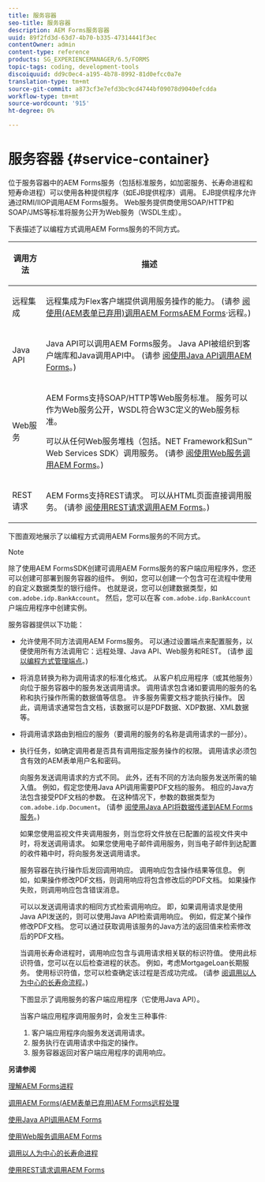 ```yaml
---
title: 服务容器
seo-title: 服务容器
description: AEM Forms服务容器
uuid: 89f2fd3d-63d7-4b70-b335-47314441f3ec
contentOwner: admin
content-type: reference
products: SG_EXPERIENCEMANAGER/6.5/FORMS
topic-tags: coding, development-tools
discoiquuid: dd9c0ec4-a195-4b78-8992-81d0efcc0a7e
translation-type: tm+mt
source-git-commit: a873cf3e7efd3bc9cd4744bf09078d9040efcdda
workflow-type: tm+mt
source-wordcount: '915'
ht-degree: 0%

---
```



# 服务容器 {#service-container}

位于服务容器中的AEM Forms服务（包括标准服务，如加密服务、长寿命进程和短寿命进程）可以使用各种提供程序（如EJB提供程序）调用。 EJB提供程序允许通过RMI/IIOP调用AEM Forms服务。 Web服务提供商使用SOAP/HTTP和SOAP/JMS等标准将服务公开为Web服务（WSDL生成）。

下表描述了以编程方式调用AEM Forms服务的不同方式。

<table>
 <thead>
  <tr>
   <th><p>调用方法</p></th>
   <th><p>描述</p></th>
  </tr>
 </thead>
 <tbody>
  <tr>
   <td><p>远程集成</p></td>
   <td><p>远程集成为Flex客户端提供调用服务操作的能力。 (请参 <a href="/help/forms/developing/invoking-aem-forms-using-remoting.md#invoking-aem-forms-using-remoting">阅使用(AEM表单已弃用)调用AEM FormsAEM Forms</a>·远程。)</p></td>
  </tr>
  <tr>
   <td><p>Java API</p></td>
   <td><p>Java API可以调用AEM Forms服务。 Java API被组织到客户端库和Java调用API中。 (请参 <a href="/help/forms/developing/invoking-aem-forms-using-java.md#invoking-aem-forms-using-the-java-api">阅使用Java API调用AEM Forms</a>。)</p></td>
  </tr>
  <tr>
   <td><p>Web服务</p></td>
   <td><p>AEM Forms支持SOAP/HTTP等Web服务标准。 服务可以作为Web服务公开，WSDL符合W3C定义的Web服务标准。</p><p>可以从任何Web服务堆栈（包括。NET Framework和Sun™ Web Services SDK）调用服务。 (请参 <a href="/help/forms/developing/invoking-aem-forms-using-web.md#invoking-aem-forms-using-web-services">阅使用Web服务调用AEM Forms</a>。)</p></td>
  </tr>
  <tr>
   <td><p>REST请求</p></td>
   <td><p>AEM Forms支持REST请求。 可以从HTML页面直接调用服务。 (请参 <a href="/help/forms/developing/invoking-aem-forms-using-rest.md#invoking-aem-forms-using-rest-requests">阅使用REST请求调用AEM Forms</a>。)</p></td>
  </tr>
 </tbody>
</table>

下图直观地展示了以编程方式调用AEM Forms服务的不同方式。

>[!NOTE]
>
>除了使用AEM FormsSDK创建可调用AEM Forms服务的客户端应用程序外，您还可以创建可部署到服务容器的组件。 例如，您可以创建一个包含可在流程中使用的自定义数据类型的银行组件。 也就是说，您可以创建数据类型，如 `com.adobe.idp.BankAccount`。 然后，您可以在客 `com.adobe.idp.BankAccount` 户端应用程序中创建实例。

服务容器提供以下功能：

* 允许使用不同方法调用AEM Forms服务。 可以通过设置端点来配置服务，以便使用所有方法调用它：远程处理、Java API、Web服务和REST。 (请参 [阅以编程方式管理端点](/help/forms/developing/programmatically-endpoints.md#programmatically-managing-endpoints)。)
* 将消息转换为称为调用请求的标准化格式。 从客户机应用程序（或其他服务）向位于服务容器中的服务发送调用请求。 调用请求包含诸如要调用的服务的名称和执行操作所需的数据值等信息。 许多服务需要文档才能执行操作。 因此，调用请求通常包含文档，该数据可以是PDF数据、XDP数据、XML数据等。
* 将调用请求路由到相应的服务（要调用的服务的名称是调用请求的一部分）。
* 执行任务，如确定调用者是否具有调用指定服务操作的权限。 调用请求必须包含有效的AEM表单用户名和密码。

   向服务发送调用请求的方式不同。 此外，还有不同的方法向服务发送所需的输入值。 例如，假定您使用Java API调用需要PDF文档的服务。 相应的Java方法包含接受PDF文档的参数。 在这种情况下，参数的数据类型为 `com.adobe.idp.Document`。 (请参 [阅使用Java API将数据传递到AEM Forms服务](/help/forms/developing/invoking-aem-forms-using-java.md#passing-data-to-aem-forms-services-using-the-java-api)。)

   如果您使用监视文件夹调用服务，则当您将文件放在已配置的监视文件夹中时，将发送调用请求。 如果您使用电子邮件调用服务，则当电子邮件到达配置的收件箱中时，将向服务发送调用请求。

   服务容器在执行操作后发回调用响应。 调用响应包含操作结果等信息。 例如，如果操作修改PDF文档，则调用响应将包含修改后的PDF文档。 如果操作失败，则调用响应包含错误消息。

   可以以发送调用请求的相同方式检索调用响应。 即，如果调用请求是使用Java API发送的，则可以使用Java API检索调用响应。 例如，假定某个操作修改PDF文档。 您可以通过获取调用该服务的Java方法的返回值来检索修改后的PDF文档。

   当调用长寿命进程时，调用响应包含与调用请求相关联的标识符值。 使用此标识符值，您可以在以后检查进程的状态。 例如，考虑MortgageLoan长期服务。 使用标识符值，您可以检查确定该过程是否成功完成。 (请参 [阅调用以人为中心的长寿命流程](/help/forms/developing/invoking-human-centric-long-lived.md#invoking-human-centric-long-lived-processes)。)

   下图显示了调用服务的客户端应用程序（它使用Java API）。

   当客户端应用程序调用服务时，会发生三种事件:

   1. 客户端应用程序向服务发送调用请求。
   1. 服务执行在调用请求中指定的操作。
   1. 服务容器返回对客户端应用程序的调用响应。

**另请参阅**

[理解AEM Forms进程](/help/forms/developing/aem-forms-processes.md#understanding-aem-forms-processes)

[调用AEM Forms(AEM表单已弃用)AEM Forms远程处理](/help/forms/developing/invoking-aem-forms-using-remoting.md#invoking-aem-forms-using-remoting)

[使用Java API调用AEM Forms](/help/forms/developing/invoking-aem-forms-using-java.md#invoking-aem-forms-using-the-java-api)

[使用Web服务调用AEM Forms](/help/forms/developing/invoking-aem-forms-using-web.md#invoking-aem-forms-using-web-services)

[调用以人为中心的长寿命进程](/help/forms/developing/invoking-human-centric-long-lived.md#invoking-human-centric-long-lived-processes)

[使用REST请求调用AEM Forms](/help/forms/developing/invoking-aem-forms-using-rest.md#invoking-aem-forms-using-rest-requests)
